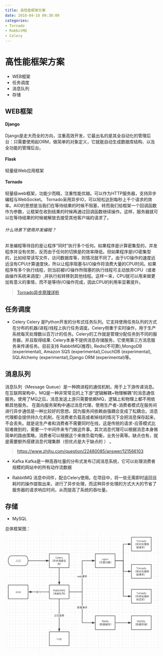 ```yaml
---
title: 高性能框架方案
date: 2018-04-18 09:30:09
categories:
- Tornado
- RabbitMQ
- Celery
---
```


# 高性能框架方案
- WEB框架
- 任务调度
- 消息队列
- 存储

## WEB框架
#### Django
Django是走大而全的方向，注重高效开发，它最出名的是其全自动化的管理后台：只需要使用起ORM，做简单的对象定义，它就能自动生成数据库结构、以及全功能的管理后台。

#### Flask
轻量级Web应用框架

#### Tornado
轻量级web框架，功能少而精，注重性能优越。可以作为HTTP服务器，支持异步编程与WebSocket。
Tornado采用异步IO，可以轻松达到每秒上千个请求的效率。AIO的思想是当我们在等待结果的时候不阻塞，转而我们给框架一个回调函数作为参数，让框架在收到结果的时候再通过回调函数继续操作。这样，服务器就可以在等待结果的时候被解放去接受其他客户端的请求了。

###### 什么场景下使用并发编程？
并发编程等待目的是让程序“同时”执行多个任何。如果程序是计算密集型的，并发程序并没有优势，反而由于任何的切换是的效率降低。但如果程序是I/O密集型的，比如经常读写文件，访问数据库等，则情况就不同了。由于I/O操作的速度远远没有CPU计算速度快，所以让程序阻塞与I/O操作将浪费大量的CPU时间。如果程序有多个执行线程，则当前被I/O操作所阻塞的执行线程可主动放弃CPU（或者由操作系统来调度）,并执行权转移到其他线程。这样一来，CPU就可以用来做更加有意义的事情，而不是等待I/O操作完成，因此CPU的利用率显著提升。

> [Tornado异步原理详析](http://www.sohu.com/a/208627562_100033985)  

## 任务调度
- Celery
Celery 是Python开发的分布式任务队列。它支持使用任务队列的方式在分布的机器/进程/线程上执行任务调度。Celery侧重于实时操作，用于生产系统每天处理数以百万计的任务。Celery的工作就是管理分配任务到不同的服务器，并且取得结果.
Celery本身不提供消息存储服务，它使用第三方消息服务来传递任务。目前支持 RabbitMQ(推荐), Redis(不可靠),MongoDB (experimental), Amazon SQS (experimental),CouchDB (experimental), SQLAlchemy (experimental),Django ORM (experimental)等。

## 消息队列
消息队列（Message Queue）是一种跨进程的通信机制，用于上下游传递消息。在互联网架构中，MQ是一种非常常见的上下游“逻辑解耦+物理解耦”的消息通信服务。使用了MQ之后，消息发送上游只需要依赖MQ，逻辑上和物理上都不用依赖其他服务。
在面向服务架构中通过消息代理，使用生产者-消费者模式在服务间进行异步通信是一种比较好的思想。因为服务间依赖由强耦合变成了松耦合。消息代理都会提供持久化机制，在消费者负载高或者掉线的情况下会把消息保存起来，不会丢失。就是说生产者和消费者不需要同时在线，这是传统的请求-应答模式比较难做到的，需要一个中间件来专门做这件事。其次消息代理可以根据消息本身做简单的路由策略，消费者可以根据这个来做负载均衡，业务分离等。缺点也有，就是需要额外搭建消息代理集群（但优点是大于缺点的 ） 。
> https://www.zhihu.com/question/22480085/answer/121566103  

- Kafka
 Kafka是一种高吞吐量的分布式发布订阅消息系统，它可以处理消费者规模的网站中的所有动作流数据

- RabbitMQ
消息中间件，配合Celery使用。在项目中，将一些无需即时返回且耗时的操作提取出来，进行了异步处理，而这种异步处理的方式大大的节省了服务器的请求响应时间，从而提高了系统的吞吐量。

## 存储
- MySQL


总体框架图：
![](https://raw.githubusercontent.com/ShoreCN/ShoreCN.github.io/master/resource/%E9%AB%98%E6%80%A7%E8%83%BD%E6%80%BB%E4%BD%93%E6%A1%86%E6%9E%B6%E5%9B%BE.png)

